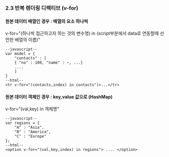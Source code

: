 ### 2.3 반복 렌더링 디렉티브 (v-for) 

#### 원본 데이터 배열인 경우 : 배열의 요소 하나씩
v-for="(하나씩 접근하고자 하는 것의 변수명) in (script부분에서 data로 연동할때 선언한 배열의 이름)"

	--javascript--
	var model = { 
		"contacts" : [
		{ "no" : 100, "name" : ~, ...}
		....
		]
	}
	--html--
	<tr v-for="(contacts,index) in contacts")>...</tr>

#### 원본 데이터 객체인 경우 : key,value 값으로 (HashMap)
v-for="(val,key) in 객체명"
	
	--javascript--	
	var regions = {
		"A" : "Asia",
		"B" : "America",
		"C" : "Europe"
	};
	--html--
	<option v-for="(val,key,index) in regions"> .... </option>

#### <template> 태그

여러 요소의 그룹 반복 렌더링

아래의 코드는 주어진 리스트를 인덱스에 따라 5 항목 마다 굵은 선 처리 하는 코드, <tr> 두 개를 그룹화해서 반복 렌더링

	<tbody id="contacts">
	<template v-for="(contact,index) in contacts">
	<tr>
		......
	</tr>
	<tr class = "divider" v-if="index % 5 ===4">
		...
	</tr>
	</template>

#### 막간 : virtual DOM with v-for , 배열 데이터 변경시 유의점

virtual DOM : vue 2.0부터 적용된 가상 DOM을 활용하여 렌더링 속도를 향상 시키는 방법.
최근의 사이트에는 DOM이 수천개가 있는데 이것의 데이터를 바꾸고 싶을때 처음부터 바꾸려면 too expensive.
따라서 가상 DOM을 활용하여 DOM 요소의 데이터만 변경하여 렌더링 속도 향상

만일 DOM 요소를 추적하여 DOM 요소의 위치를 직접 변경하고자 한다면. DOM 요소에 v-bind로 key 특성 부여.
DB 조회해서 얻어낸 결과 렌더링 하는 경우에는 key 특성에 기본키 값 바인딩.  (아직 잘 이해는 안됨)

	<tbody id="contacts>
	<template ...>
	<tr v-bind:key="contact.no">

배열 데이터 변경시 유의점: 배열데이터를  콘솔에서 바꾸고 싶을때는 단순히 list.contacts[0] = {..} 로는 불가능함.
하지만 각 배열 내부 속성 직접 변경 (list.contacts[1].name ="~" ) 은 화면에 즉시 변경
기존의 배열값을 직접 변경하기 위해서는 Vue.set 메서드 사용
(Vue.set(list.contacts,0,{~~~~~})